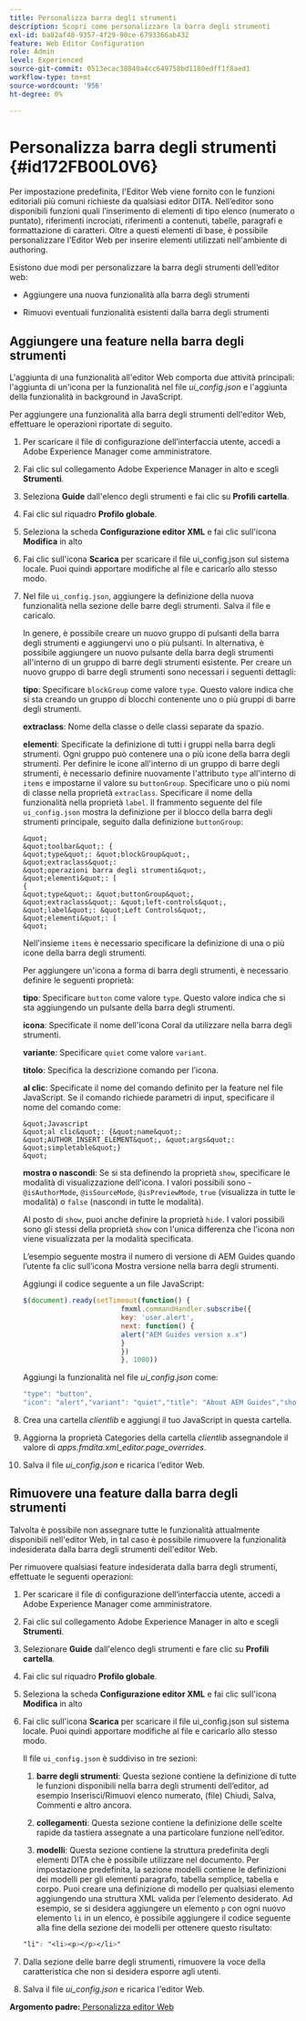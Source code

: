 ```yaml
---
title: Personalizza barra degli strumenti
description: Scopri come personalizzare la barra degli strumenti
exl-id: ba82af48-9357-4f29-90ce-6793366ab432
feature: Web Editor Configuration
role: Admin
level: Experienced
source-git-commit: 0513ecac38840a4cc649758bd1180edff1f8aed1
workflow-type: tm+mt
source-wordcount: '956'
ht-degree: 0%

---
```


# Personalizza barra degli strumenti {#id172FB00L0V6}

Per impostazione predefinita, l&#39;Editor Web viene fornito con le funzioni editoriali più comuni richieste da qualsiasi editor DITA. Nell’editor sono disponibili funzioni quali l’inserimento di elementi di tipo elenco \(numerato o puntato\), riferimenti incrociati, riferimenti a contenuti, tabelle, paragrafi e formattazione di caratteri. Oltre a questi elementi di base, è possibile personalizzare l&#39;Editor Web per inserire elementi utilizzati nell&#39;ambiente di authoring.

Esistono due modi per personalizzare la barra degli strumenti dell’editor web:

- Aggiungere una nuova funzionalità alla barra degli strumenti

- Rimuovi eventuali funzionalità esistenti dalla barra degli strumenti


## Aggiungere una feature nella barra degli strumenti

L&#39;aggiunta di una funzionalità all&#39;editor Web comporta due attività principali: l&#39;aggiunta di un&#39;icona per la funzionalità nel file *ui\_config.json* e l&#39;aggiunta della funzionalità in background in JavaScript.

Per aggiungere una funzionalità alla barra degli strumenti dell&#39;editor Web, effettuare le operazioni riportate di seguito.

1. Per scaricare il file di configurazione dell’interfaccia utente, accedi a Adobe Experience Manager come amministratore.

1. Fai clic sul collegamento Adobe Experience Manager in alto e scegli **Strumenti**.
1. Seleziona **Guide** dall&#39;elenco degli strumenti e fai clic su **Profili cartella**.
1. Fai clic sul riquadro **Profilo globale**.
1. Seleziona la scheda **Configurazione editor XML** e fai clic sull&#39;icona **Modifica** in alto
1. Fai clic sull&#39;icona **Scarica** per scaricare il file ui\_config.json sul sistema locale. Puoi quindi apportare modifiche al file e caricarlo allo stesso modo.
1. Nel file `ui_config.json`, aggiungere la definizione della nuova funzionalità nella sezione delle barre degli strumenti. Salva il file e caricalo.

   In genere, è possibile creare un nuovo gruppo di pulsanti della barra degli strumenti e aggiungervi uno o più pulsanti. In alternativa, è possibile aggiungere un nuovo pulsante della barra degli strumenti all&#39;interno di un gruppo di barre degli strumenti esistente. Per creare un nuovo gruppo di barre degli strumenti sono necessari i seguenti dettagli:

   **tipo**:   Specificare `blockGroup` come valore `type`. Questo valore indica che si sta creando un gruppo di blocchi contenente uno o più gruppi di barre degli strumenti.

   **extraclass**:   Nome della classe o delle classi separate da spazio.

   **elementi**:   Specificate la definizione di tutti i gruppi nella barra degli strumenti. Ogni gruppo può contenere una o più icone della barra degli strumenti. Per definire le icone all&#39;interno di un gruppo di barre degli strumenti, è necessario definire nuovamente l&#39;attributo `type` all&#39;interno di `items` e impostarne il valore su `buttonGroup`. Specificare uno o più nomi di classe nella proprietà `extraclass`. Specificare il nome della funzionalità nella proprietà `label`. Il frammento seguente del file `ui_config.json` mostra la definizione per il blocco della barra degli strumenti principale, seguito dalla definizione `buttonGroup`:

       &quot;
       &quot;toolbar&quot;: {
       &quot;type&quot;: &quot;blockGroup&quot;,
       &quot;extraclass&quot;:
       &quot;operazioni barra degli strumenti&quot;,
       &quot;elementi&quot;: [
       {
       &quot;type&quot;: &quot;buttonGroup&quot;,
       &quot;extraclass&quot;: &quot;left-controls&quot;,
       &quot;label&quot;: &quot;Left Controls&quot;,
       &quot;elementi&quot;: [
       &quot;
   
   Nell&#39;insieme `items` è necessario specificare la definizione di una o più icone della barra degli strumenti.

   Per aggiungere un&#39;icona a forma di barra degli strumenti, è necessario definire le seguenti proprietà:

   **tipo**:   Specificare `button` come valore `type`. Questo valore indica che si sta aggiungendo un pulsante della barra degli strumenti.

   **icona**:   Specificate il nome dell&#39;icona Coral da utilizzare nella barra degli strumenti.

   **variante**:   Specificare `quiet` come valore `variant`.

   **titolo**:   Specifica la descrizione comando per l’icona.

   **al clic**:   Specificate il nome del comando definito per la feature nel file JavaScript. Se il comando richiede parametri di input, specificare il nome del comando come:

       &quot;Javascript
       &quot;al clic&quot;: {&quot;name&quot;: &quot;AUTHOR_INSERT_ELEMENT&quot;, &quot;args&quot;: &quot;simpletable&quot;}
       &quot;
   
   **mostra o nascondi**:   Se si sta definendo la proprietà `show`, specificare le modalità di visualizzazione dell&#39;icona. I valori possibili sono - `@isAuthorMode`, `@isSourceMode`, `@isPreviewMode`, `true` \(visualizza in tutte le modalità\) o `false` \(nascondi in tutte le modalità\).

   Al posto di `show`, puoi anche definire la proprietà `hide`. I valori possibili sono gli stessi della proprietà `show` con l&#39;unica differenza che l&#39;icona non viene visualizzata per la modalità specificata.

   L’esempio seguente mostra il numero di versione di AEM Guides quando l’utente fa clic sull’icona Mostra versione nella barra degli strumenti.

   Aggiungi il codice seguente a un file JavaScript:

   ```Javascript
   $(document).ready(setTimeout(function() {
                           fmxml.commandHandler.subscribe({
                           key: 'user.alert',
                           next: function() {
                           alert("AEM Guides version x.x")
                           }
                           })
                           }, 1000))
   ```

   Aggiungi la funzionalità nel file *ui\_config.json* come:

   ```Javascript
   "type": "button",
   "icon": "alert","variant": "quiet","title": "About AEM Guides","show": "true","on-click": "user.alert"
   ```

1. Crea una cartella *clientlib* e aggiungi il tuo JavaScript in questa cartella.

1. Aggiorna la proprietà Categories della cartella *clientlib* assegnandole il valore di *apps.fmdita.xml\_editor.page\_overrides*.

1. Salva il file *ui\_config.json* e ricarica l&#39;editor Web.


## Rimuovere una feature dalla barra degli strumenti

Talvolta è possibile non assegnare tutte le funzionalità attualmente disponibili nell&#39;editor Web, in tal caso è possibile rimuovere la funzionalità indesiderata dalla barra degli strumenti dell&#39;editor Web.

Per rimuovere qualsiasi feature indesiderata dalla barra degli strumenti, effettuate le seguenti operazioni:

1. Per scaricare il file di configurazione dell’interfaccia utente, accedi a Adobe Experience Manager come amministratore.

1. Fai clic sul collegamento Adobe Experience Manager in alto e scegli **Strumenti**.
1. Selezionare **Guide** dall&#39;elenco degli strumenti e fare clic su **Profili cartella**.
1. Fai clic sul riquadro **Profilo globale**.
1. Seleziona la scheda **Configurazione editor XML** e fai clic sull&#39;icona **Modifica** in alto
1. Fai clic sull&#39;icona **Scarica** per scaricare il file ui\_config.json sul sistema locale. Puoi quindi apportare modifiche al file e caricarlo allo stesso modo.

   Il file `ui_config.json` è suddiviso in tre sezioni:

   1. **barre degli strumenti**:   Questa sezione contiene la definizione di tutte le funzioni disponibili nella barra degli strumenti dell’editor, ad esempio Inserisci/Rimuovi elenco numerato, \(file\) Chiudi, Salva, Commenti e altro ancora.

   1. **collegamenti**:   Questa sezione contiene la definizione delle scelte rapide da tastiera assegnate a una particolare funzione nell’editor.

   1. **modelli**:   Questa sezione contiene la struttura predefinita degli elementi DITA che è possibile utilizzare nel documento. Per impostazione predefinita, la sezione modelli contiene le definizioni dei modelli per gli elementi paragrafo, tabella semplice, tabella e corpo. Puoi creare una definizione di modello per qualsiasi elemento aggiungendo una struttura XML valida per l’elemento desiderato. Ad esempio, se si desidera aggiungere un elemento `p` con ogni nuovo elemento `li` in un elenco, è possibile aggiungere il codice seguente alla fine della sezione dei modelli per ottenere questo risultato:

   ```css
   "li": "<li><p></p></li>"
   ```

1. Dalla sezione delle barre degli strumenti, rimuovere la voce della caratteristica che non si desidera esporre agli utenti.

1. Salva il file *ui\_config.json* e ricarica l&#39;editor Web.


**Argomento padre:**[ Personalizza editor Web](conf-web-editor.md)
